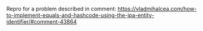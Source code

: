 Repro for a problem described in comment: https://vladmihalcea.com/how-to-implement-equals-and-hashcode-using-the-jpa-entity-identifier/#comment-43864

